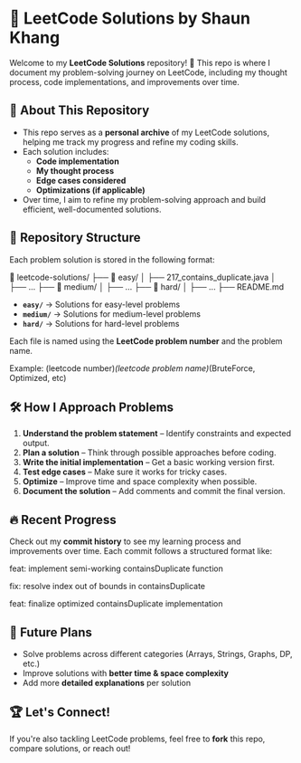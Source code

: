 # 🧠 LeetCode Solutions by Shaun Khang

Welcome to my **LeetCode Solutions** repository! 🚀 This repo is where I document my problem-solving journey on LeetCode, including my thought process, code implementations, and improvements over time.

## 📌 About This Repository
- This repo serves as a **personal archive** of my LeetCode solutions, helping me track my progress and refine my coding skills.
- Each solution includes:
  - **Code implementation**
  - **My thought process**
  - **Edge cases considered**
  - **Optimizations (if applicable)**
- Over time, I aim to refine my problem-solving approach and build efficient, well-documented solutions.

## 📂 Repository Structure
Each problem solution is stored in the following format:

📁 leetcode-solutions/ ├── 📂 easy/ │ ├── 217_contains_duplicate.java │ ├── ... ├── 📂 medium/ │ ├── ... ├── 📂 hard/ │ ├── ... ├── README.md

- **`easy/`** → Solutions for easy-level problems  
- **`medium/`** → Solutions for medium-level problems  
- **`hard/`** → Solutions for hard-level problems  

Each file is named using the **LeetCode problem number** and the problem name.

Example: (leetcode number)_(leetcode problem name)_(BruteForce, Optimized, etc)

## 🛠️ How I Approach Problems
1. **Understand the problem statement** – Identify constraints and expected output.
2. **Plan a solution** – Think through possible approaches before coding.
3. **Write the initial implementation** – Get a basic working version first.
4. **Test edge cases** – Make sure it works for tricky cases.
5. **Optimize** – Improve time and space complexity when possible.
6. **Document the solution** – Add comments and commit the final version.

## 🔥 Recent Progress
Check out my **commit history** to see my learning process and improvements over time. Each commit follows a structured format like:

feat: implement semi-working containsDuplicate function 

fix: resolve index out of bounds in containsDuplicate 

feat: finalize optimized containsDuplicate implementation

## 📌 Future Plans
- Solve problems across different categories (Arrays, Strings, Graphs, DP, etc.)
- Improve solutions with **better time & space complexity**
- Add more **detailed explanations** per solution

## 🏆 Let's Connect!
If you're also tackling LeetCode problems, feel free to **fork** this repo, compare solutions, or reach out! 